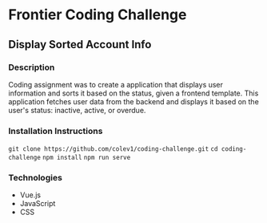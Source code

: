 # Frontier Coding Challenge 
## Display Sorted Account Info

### Description
Coding assignment was to create a application that displays user information and sorts it based on the status, given a frontend template. This application fetches user data from the backend and displays it based on the user's status: inactive, active, or overdue.

### Installation Instructions

`git clone https://github.com/colev1/coding-challenge.git`
`cd coding-challenge`
`npm install`
`npm run serve`


### Technologies
* Vue.js
* JavaScript
* CSS
